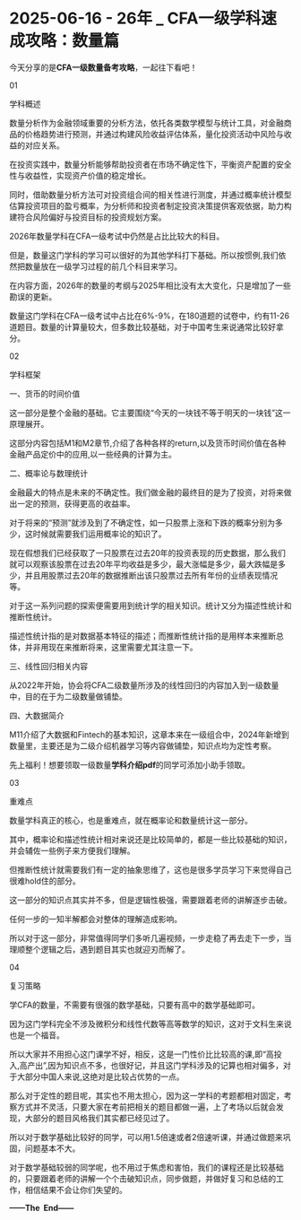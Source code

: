 # 2025-06-16 - 26年 _ CFA一级学科速成攻略：数量篇

今天分享的是**CFA一级数量备考攻略**，一起往下看吧！

01

学科概述

数量分析作为金融领域重要的分析方法，依托各类数学模型与统计工具，对金融商品的价格趋势进行预测，并通过构建风险收益评估体系，量化投资活动中风险与收益的对应关系。

在投资实践中，数量分析能够帮助投资者在市场不确定性下，平衡资产配置的安全性与收益性，实现资产价值的稳定增长。

同时，借助数量分析方法可对投资组合间的相关性进行测度，并通过概率统计模型估算投资项目的盈亏概率，为分析师和投资者制定投资决策提供客观依据，助力构建符合风险偏好与投资目标的投资规划方案。

2026年数量学科在CFA一级考试中仍然是占比比较大的科目。

但是，数量这门学科的学习可以很好的为其他学科打下基础。所以按惯例,我们依然把数量放在一级学习过程的前几个科目来学习。

在内容方面，2026年的数量的考纲与2025年相比没有太大变化，只是增加了一些勘误的更新。

数量这门学科在CFA一级考试中占比在6%-9%，在180道题的试卷中，约有11-26道题目。数量的计算量较大，但多数比较基础，对于中国考生来说通常比较好拿分。

02

学科框架

一、货币的时间价值

这一部分是整个金融的基础。它主要围绕“今天的一块钱不等于明天的一块钱”这一原理展开。

这部分内容包括M1和M2章节,介绍了各种各样的return,以及货币时间价值在各种金融产品定价中的应用,以一些经典的计算为主。

二、概率论与数理统计

金融最大的特点是未来的不确定性。我们做金融的最终目的是为了投资，对将来做出一定的预测，获得更高的收益率。

对于将来的“预测”就涉及到了不确定性，如一只股票上涨和下跌的概率分别为多少，这时候就需要我们运用概率论的知识了。

现在假想我们已经获取了一只股票在过去20年的投资表现的历史数据，那么我们就可以观察该股票在过去20年平均收益是多少，最大涨幅是多少，最大跌幅是多少，并且用股票过去20年的数据推断出该只股票过去所有年份的业绩表现情况等。

对于这一系列问题的探索便需要用到统计学的相关知识。统计又分为描述性统计和推断性统计。

描述性统计指的是对数据基本特征的描述；而推断性统计指的是用样本来推断总体，并非用现在来推断将来，这里需要尤其注意一下。

三、线性回归相关内容

从2022年开始，协会将CFA二级数量所涉及的线性回归的内容加入到一级数量中，目的在于为二级数量做铺垫。

四、大数据简介

M11介绍了大数据和Fintech的基本知识，这章本来在一级组合中，2024年新增到数量里，主要还是为二级介绍机器学习等内容做铺垫，知识点均为定性考察。

先上福利！想要领取一级数量**学科介绍pdf**的同学可添加小助手领取。


03

重难点


数量学科真正的核心，也是重难点，就在概率论和数量统计这一部分。

其中，概率论和描述性统计相对来说还是比较简单的，都是一些比较基础的知识，并会辅佐一些例子来方便我们理解。

但推断性统计就需要我们有一定的抽象思维了，这也是很多学员学习下来觉得自己很难hold住的部分。

这一部分的知识点其实并不多，但是逻辑性极强，需要跟着老师的讲解逐步击破。

任何一步的一知半解都会对整体的理解造成影响。

所以对于这一部分，非常值得同学们多听几遍视频，一步走稳了再去走下一步，当理顺整个逻辑之后，遇到题目其实也就迎刃而解了。

04

复习策略

学CFA的数量，不需要有很强的数学基础，只要有高中的数学基础即可。

因为这门学科完全不涉及微积分和线性代数等高等数学的知识，这对于文科生来说也是一个福音。

所以大家并不用担心这门课学不好，相反，这是一门性价比比较高的课,即“高投入,高产出”,因为知识点不多，也很好记，并且这门学科涉及的记算也相对偏多，对于大部分中国人来说,这绝对是比较占优势的一点。

那么对于定性的题目呢，其实也不用太担心，因为这一学科的考题都相对固定，考察方式并不灵活，只要大家在考前把相关的题目都做一遍，上了考场以后就会发现，大部分的题目风格我们其实都已经见过了。

所以对于数学基础比较好的同学，可以用1.5倍速或者2倍速听课，并通过做题来巩固，问题基本不大。

对于数学基础较弱的同学呢，也不用过于焦虑和害怕，我们的课程还是比较基础的，只要跟着老师的讲解一个个击破知识点，同步做题，并做好复习和总结的工作，相信结果不会让你们失望的。

**——The  End——**


